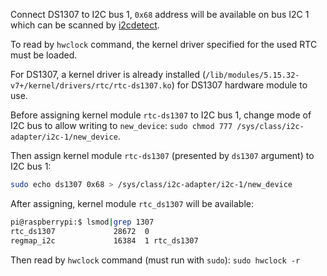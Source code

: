Connect DS1307 to I2C bus 1, ``0x68`` address will be available on bus I2C 1 which can be scanned by [i2cdetect](https://github.com/TranPhucVinh/Linux-Shell/blob/master/Physical%20layer/I2C.md#i2c-tools).

To read by ``hwclock`` command, the kernel driver specified for the used RTC must be loaded.

For DS1307, a kernel driver is already installed (``/lib/modules/5.15.32-v7+/kernel/drivers/rtc/rtc-ds1307.ko``) for DS1307 hardware module to use.

Before assigning kernel module ``rtc-ds1307`` to I2C bus 1, change mode of I2C bus to allow writing to ``new_device``: ``sudo chmod 777 /sys/class/i2c-adapter/i2c-1/new_device``.

Then assign kernel module ``rtc-ds1307`` (presented by ``ds1307`` argument) to I2C bus 1:

```sh
sudo echo ds1307 0x68 > /sys/class/i2c-adapter/i2c-1/new_device
```

After assigning, kernel module ``rtc_ds1307`` will be available:

```sh
pi@raspberrypi:$ lsmod|grep 1307
rtc_ds1307             28672  0
regmap_i2c             16384  1 rtc_ds1307
```

Then read by ``hwclock`` command (must run with ``sudo``): ``sudo hwclock -r``
